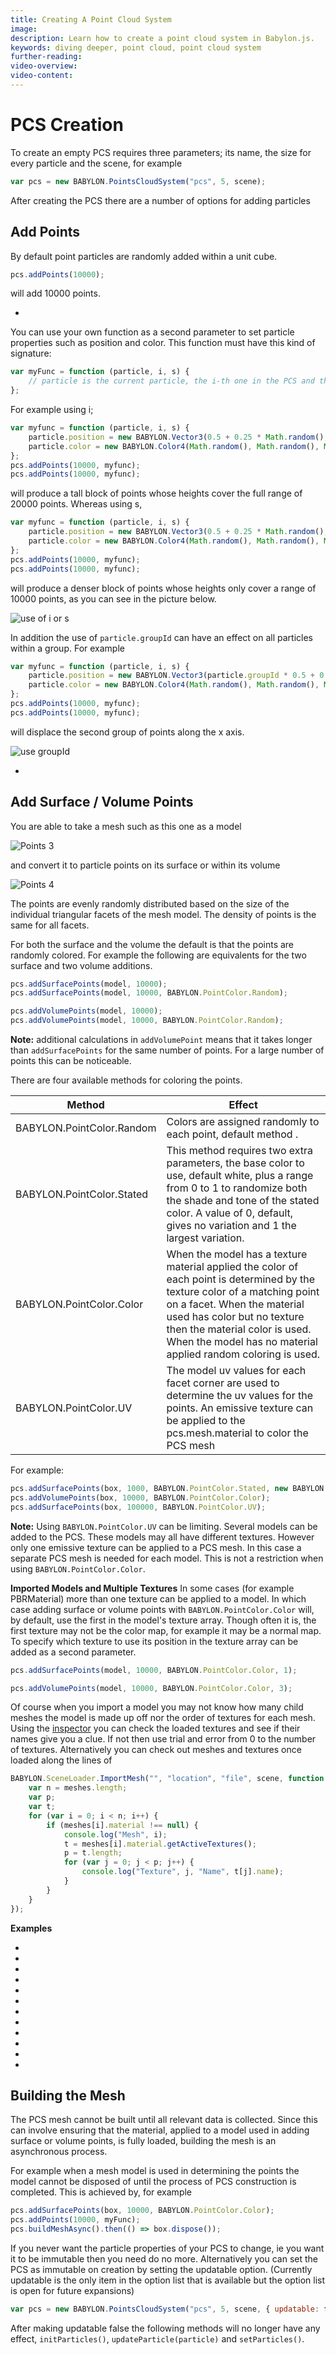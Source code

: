 ```yaml
---
title: Creating A Point Cloud System
image: 
description: Learn how to create a point cloud system in Babylon.js.
keywords: diving deeper, point cloud, point cloud system
further-reading:
video-overview:
video-content:
---
```


# PCS Creation

To create an empty PCS requires three parameters; its name, the size for every particle and the scene, for example

```javascript
var pcs = new BABYLON.PointsCloudSystem("pcs", 5, scene);
```

After creating the PCS there are a number of options for adding particles

## Add Points

By default point particles are randomly added within a unit cube.

```javascript
pcs.addPoints(10000);
```

will add 10000 points.

-   <Playground id="#UI95UC" title="Adding Point Cloud Points" description="Simple example of adding point cloud points." image=""/>

You can use your own function as a second parameter to set particle properties such as position and color. This function must have this kind of signature:

```javascript
var myFunc = function (particle, i, s) {
    // particle is the current particle, the i-th one in the PCS and the s-th one in its group
};
```

For example using i;

```javascript
var myfunc = function (particle, i, s) {
    particle.position = new BABYLON.Vector3(0.5 + 0.25 * Math.random(), i / 5000, 0.25 * Math.random());
    particle.color = new BABYLON.Color4(Math.random(), Math.random(), Math.random(), Math.random());
};
pcs.addPoints(10000, myfunc);
pcs.addPoints(10000, myfunc);
```

will produce a tall block of points whose heights cover the full range of 20000 points. Whereas using s,

```javascript
var myfunc = function (particle, i, s) {
    particle.position = new BABYLON.Vector3(0.5 + 0.25 * Math.random(), s / 5000, 0.25 * Math.random());
    particle.color = new BABYLON.Color4(Math.random(), Math.random(), Math.random(), Math.random());
};
pcs.addPoints(10000, myfunc);
pcs.addPoints(10000, myfunc);
```

will produce a denser block of points whose heights only cover a range of 10000 points, as you can see in the picture below.

![use of i or s](/img/how_to/particles/points1.jpg)

In addition the use of `particle.groupId` can have an effect on all particles within a group. For example

```javascript
var myfunc = function (particle, i, s) {
    particle.position = new BABYLON.Vector3(particle.groupId * 0.5 + 0.25 * Math.random(), i / 5000, 0.25 * Math.random());
    particle.color = new BABYLON.Color4(Math.random(), Math.random(), Math.random(), Math.random());
};
pcs.addPoints(10000, myfunc);
pcs.addPoints(10000, myfunc);
```

will displace the second group of points along the x axis.

![use groupId](/img/how_to/particles/points2.jpg)

-   <Playground id="#UI95UC#1" title="Pass A Function" description="Simple example of passing a function to add point cloud points." image=""/>

## Add Surface / Volume Points

You are able to take a mesh such as this one as a model

![Points 3](/img/how_to/particles/points3.jpg)

and convert it to particle points on its surface or within its volume

![Points 4](/img/how_to/particles/points4.jpg)

The points are evenly randomly distributed based on the size of the individual triangular facets of the mesh model. The density of points is the same for all facets.

For both the surface and the volume the default is that the points are randomly colored. For example the following are equivalents for the two surface and two volume additions.

```javascript
pcs.addSurfacePoints(model, 10000);
pcs.addSurfacePoints(model, 10000, BABYLON.PointColor.Random);

pcs.addVolumePoints(model, 10000);
pcs.addVolumePoints(model, 10000, BABYLON.PointColor.Random);
```

**Note:** additional calculations in `addVolumePoint` means that it takes longer than `addSurfacePoints` for the same number of points. For a large number of points this can be noticeable.

There are four available methods for coloring the points.

| Method                    | Effect                                                                                                                                                                                                                                                                                    |
| ------------------------- | ----------------------------------------------------------------------------------------------------------------------------------------------------------------------------------------------------------------------------------------------------------------------------------------- |
| BABYLON.PointColor.Random | Colors are assigned randomly to each point, default method .                                                                                                                                                                                                                              |
| BABYLON.PointColor.Stated | This method requires two extra parameters, the base color to use, default white, plus a range from 0 to 1 to randomize both the shade and tone of the stated color. A value of 0, default, gives no variation and 1 the largest variation.                                                |
| BABYLON.PointColor.Color  | When the model has a texture material applied the color of each point is determined by the texture color of a matching point on a facet. When the material used has color but no texture then the material color is used. When the model has no material applied random coloring is used. |
| BABYLON.PointColor.UV     | The model uv values for each facet corner are used to determine the uv values for the points. An emissive texture can be applied to the pcs.mesh.material to color the PCS mesh                                                                                                           |

For example:

```javascript
pcs.addSurfacePoints(box, 1000, BABYLON.PointColor.Stated, new BABYLON.Color3(1, 0, 0), 0.5);
pcs.addVolumePoints(box, 10000, BABYLON.PointColor.Color);
pcs.addSurfacePoints(box, 100000, BABYLON.PointColor.UV);
```

**Note:** Using `BABYLON.PointColor.UV` can be limiting. Several models can be added to the PCS. These models may all have different textures. However only one emissive texture can be applied to a PCS mesh. In this case a separate PCS mesh is needed for each model. This is not a restriction when using `BABYLON.PointColor.Color`.

**Imported Models and Multiple Textures**
In some cases (for example PBRMaterial) more than one texture can be applied to a model. In which case adding surface or volume points with `BABYLON.PointColor.Color` will, by default, use the first in the model's texture array. Though often it is, the first texture may not be the color map, for example it may be a normal map. To specify which texture to use its position in the texture array can be added as a second parameter.

```javascript
pcs.addSurfacePoints(model, 10000, BABYLON.PointColor.Color, 1);

pcs.addVolumePoints(model, 10000, BABYLON.PointColor.Color, 3);
```

Of course when you import a model you may not know how many child meshes the model is made up off nor the order of textures for each mesh. Using the [inspector](/how_to/debug_layer) you can check the loaded textures and see if their names give you a clue. If not then use trial and error from 0 to the number of textures. Alternatively you can check out meshes and textures once loaded along the lines of

```javascript
BABYLON.SceneLoader.ImportMesh("", "location", "file", scene, function (meshes) {
    var n = meshes.length;
    var p;
    var t;
    for (var i = 0; i < n; i++) {
        if (meshes[i].material !== null) {
            console.log("Mesh", i);
            t = meshes[i].material.getActiveTextures();
            p = t.length;
            for (var j = 0; j < p; j++) {
                console.log("Texture", j, "Name", t[j].name);
            }
        }
    }
});
```

**Examples**

-   <Playground id="#UI95UC#2" title="Random Surface" description="Simple example of a point cloud system with random surfaces." image=""/>
-   <Playground id="#UI95UC#3" title="Stated Surface" description="Simple example of a point cloud system with stated surfaces" image=""/>
-   <Playground id="#UI95UC#4" title="Surface Color from Mesh Color" description="Simple example of a point cloud system with surface color from mesh color." image=""/>
-   <Playground id="#UI95UC#5" title="Surface Color from Mesh Texture" description="Simple example of a point cloud system with surface color from mesh texture." image=""/>
-   <Playground id="#UI95UC#6" title="Surface UV from Mesh Texture" description="Simple example of a point cloud system with surface UV from mesh texture." image=""/>
-   <Playground id="#UI95UC#28" title="Surface Color from Imported Mesh Texture" description="Simple example of a point cloud system with surface color from an imported mesh texture." image=""/>
-   <Playground id="#UI95UC#7" title="Random Volume" description="Simple example of a point cloud system with random volume." image=""/>
-   <Playground id="#UI95UC#8" title="Stated Volume" description="Simple example of a point cloud system with stated volume." image=""/>
-   <Playground id="#UI95UC#9" title="Volume Color from Mesh Color" description="Simple example of a point cloud system with volume color from mesh color." image=""/>
-   <Playground id="#UI95UC#10" title="Volume Color From Mesh Texture" description="Simple example of a point cloud system with volume color from a mesh texture." image=""/>
-   <Playground id="#UI95UC#11" title="Volume UV from Mesh Texture" description="Simple example of a point cloud system with volume UV from a mesh texture." image=""/>
-   <Playground id="#UI95UC#29" title="Volume Color From Imported Mesh Texture" description="Simple example of a point cloud system with volume color from an imported mesh texture." image=""/>

## Building the Mesh

The PCS mesh cannot be built until all relevant data is collected. Since this can involve ensuring that the material, applied to a model used in adding surface or volume points, is fully loaded, building the mesh is an asynchronous process.

For example when a mesh model is used in determining the points the model cannot be disposed of until the process of PCS construction is completed. This is achieved by, for example

```javascript
pcs.addSurfacePoints(box, 10000, BABYLON.PointColor.Color);
pcs.addPoints(10000, myFunc);
pcs.buildMeshAsync().then(() => box.dispose());
```

If you never want the particle properties of your PCS to change, ie you want it to be immutable then you need do no more. Alternatively you can set the PCS as immutable on creation by setting the updatable option. (Currently updatable is the only item in the option list that is available but the option list is open for future expansions)

```javascript
var pcs = new BABYLON.PointsCloudSystem("pcs", 5, scene, { updatable: false });
```

After making updatable false the following methods will no longer have any effect, `initParticles()`, `updateParticle(particle)` and `setParticles()`.